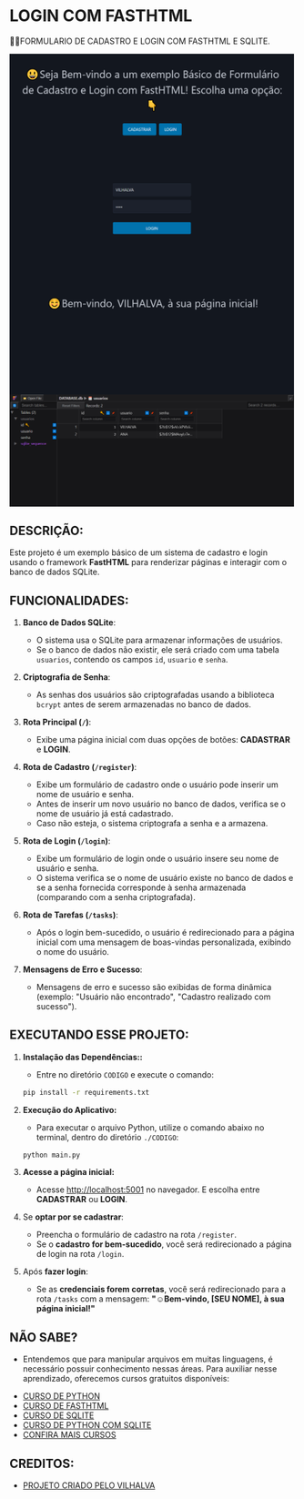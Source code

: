 # LOGIN COM FASTHTML
👨‍🏫FORMULARIO DE CADASTRO E LOGIN COM FASTHTML E SQLITE.

<img src="./IMAGENS/FOTO_01.png" align="center" width="500"> <br>
<img src="./IMAGENS/FOTO_02.png" align="center" width="500"> <br>
<img src="./IMAGENS/FOTO_03.png" align="center" width="500"> <br>
<img src="./IMAGENS/FOTO_04.png" align="center" width="500"> <br>

## DESCRIÇÃO:
Este projeto é um exemplo básico de um sistema de cadastro e login usando o framework **FastHTML** para renderizar páginas e interagir com o banco de dados SQLite. 

## FUNCIONALIDADES:
1. **Banco de Dados SQLite**:
   - O sistema usa o SQLite para armazenar informações de usuários.
   - Se o banco de dados não existir, ele será criado com uma tabela `usuarios`, contendo os campos `id`, `usuario` e `senha`.

2. **Criptografia de Senha**:
   - As senhas dos usuários são criptografadas usando a biblioteca `bcrypt` antes de serem armazenadas no banco de dados.

3. **Rota Principal (`/`)**:
   - Exibe uma página inicial com duas opções de botões: **CADASTRAR** e **LOGIN**.

4. **Rota de Cadastro (`/register`)**:
   - Exibe um formulário de cadastro onde o usuário pode inserir um nome de usuário e senha.
   - Antes de inserir um novo usuário no banco de dados, verifica se o nome de usuário já está cadastrado.
   - Caso não esteja, o sistema criptografa a senha e a armazena.

5. **Rota de Login (`/login`)**:
   - Exibe um formulário de login onde o usuário insere seu nome de usuário e senha.
   - O sistema verifica se o nome de usuário existe no banco de dados e se a senha fornecida corresponde à senha armazenada (comparando com a senha criptografada).

6. **Rota de Tarefas (`/tasks`)**:  
   - Após o login bem-sucedido, o usuário é redirecionado para a página inicial com uma mensagem de boas-vindas personalizada, exibindo o nome do usuário.

7. **Mensagens de Erro e Sucesso**:
   - Mensagens de erro e sucesso são exibidas de forma dinâmica (exemplo: "Usuário não encontrado", "Cadastro realizado com sucesso").

## EXECUTANDO ESSE PROJETO:
1. **Instalação das Dependências::**
   - Entre no diretório `CODIGO` e execute o comando:

   ```bash
   pip install -r requirements.txt
   ```

2. **Execução do Aplicativo:**
   - Para executar o arquivo Python, utilize o comando abaixo no terminal, dentro do diretório `./CODIGO`:
   ```bash
   python main.py
   ```

3. **Acesse a página inicial:** 
   - Acesse [http://localhost:5001](http://localhost:5001) no navegador. E escolha entre **CADASTRAR** ou **LOGIN**.

4. Se **optar por se cadastrar**:
   - Preencha o formulário de cadastro na rota `/register`.
   - Se o **cadastro for bem-sucedido**, você será redirecionado a página de login na rota `/login`.

5. Após **fazer login**:  
   - Se as **credenciais forem corretas**, você será redirecionado para a rota `/tasks` com a mensagem: **"☺️Bem-vindo, [SEU NOME], à sua página inicial!"**  

## NÃO SABE?
- Entendemos que para manipular arquivos em muitas linguagens, é necessário possuir conhecimento nessas áreas. Para auxiliar nesse aprendizado, oferecemos cursos gratuitos disponíveis:
* [CURSO DE PYTHON](https://github.com/VILHALVA/CURSO-DE-PYTHON)
* [CURSO DE FASTHTML](https://github.com/VILHALVA/CURSO-DE-FASTHTML)
* [CURSO DE SQLITE](https://github.com/VILHALVA/CURSO-DE-SQLITE)
* [CURSO DE PYTHON COM SQLITE](https://github.com/VILHALVA/CURSO-DE-PYTHON-COM-SQLITE)
* [CONFIRA MAIS CURSOS](https://github.com/VILHALVA?tab=repositories&q=+topic:CURSO)

## CREDITOS:
- [PROJETO CRIADO PELO VILHALVA](https://github.com/VILHALVA)






